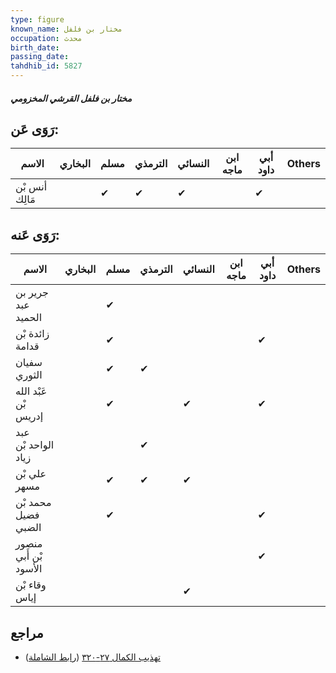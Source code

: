 ```yaml
---
type: figure
known_name: مختار بن فلفل
occupation: محدث
birth_date:
passing_date:
tahdhib_id: 5827
---
```

##### مختار بن فلفل القرشي المخزومي

## رَوَى عَن:
| الاسم          | البخاري | مسلم | الترمذي | النسائي | ابن ماجه | أبي داود | Others |
| -------------- | ------- | ---- | ------- | ------- | -------- | -------- | ------ |
| أنس بْن مَالِك |         | ✔    | ✔       | ✔       |          | ✔        |        |
## رَوَى عَنه:
| الاسم                 | البخاري | مسلم | الترمذي | النسائي | ابن ماجه | أبي داود | Others |
| --------------------- | ------- | ---- | ------- | ------- | -------- | -------- | ------ |
| جرير بن عبد الحميد    |         | ✔    |         |         |          |          |        |
| زائدة بْن قدامة       |         | ✔    |         |         |          | ✔        |        |
| سفيان الثوري          |         | ✔    | ✔       |         |          |          |        |
| عَبْد الله بْن إدريس  |         | ✔    |         | ✔       |          | ✔        |        |
| عبد الواحد بْن زياد   |         |      | ✔       |         |          |          |        |
| علي بْن مسهر          |         | ✔    | ✔       | ✔       |          |          |        |
| محمد بْن فضيل الضبي   |         | ✔    |         |         |          | ✔        |        |
| منصور بْن أَبي الأسود |         |      |         |         |          | ✔        |        |
| وقاء بْن إياس         |         |      |         | ✔       |          |          |        |
## مراجع
- [تهذيب الكمال ٢٧-٣٢٠](obsidian://open?vault=Tahdhib-al-Kamal&file=Figures/٥٨٢٧-مختار%20بن%20فلفل%20القرشي%20المخزومي) ([رابط الشاملة](https://shamela.ws/book/3722/14709))